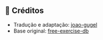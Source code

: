 ## 📌 Créditos

* Tradução e adaptação: [joao-gugel](https://github.com/joao-gugel/exercicios-bd-ptbr)
* Base original: [free-exercise-db](https://github.com/yuhonas/free-exercise-db)
